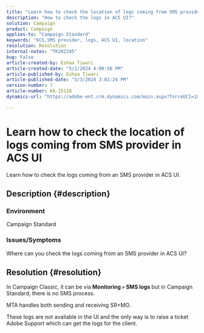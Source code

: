 ```yaml
---
title: "Learn how to check the location of logs coming from SMS provider in ACS UI"
description: "How to check the logs in ACS UI?"
solution: Campaign
product: Campaign
applies-to: "Campaign Standard"
keywords: "KCS,SMS provider, logs, ACS UI, location"
resolution: Resolution
internal-notes: "TK202245"
bug: False
article-created-by: Eshaa Tiwari
article-created-date: "5/2/2024 4:00:50 PM"
article-published-by: Eshaa Tiwari
article-published-date: "5/3/2024 3:02:24 PM"
version-number: 7
article-number: KA-15118
dynamics-url: "https://adobe-ent.crm.dynamics.com/main.aspx?forceUCI=1&pagetype=entityrecord&etn=knowledgearticle&id=10258f22-9d08-ef11-9f8a-6045bd006793"

---
```

# Learn how to check the location of logs coming from SMS provider in ACS UI


Learn how to check the logs coming from an SMS provider in ACS UI.

## Description {#description}


### <b>Environment</b>

Campaign Standard

### <b>Issues/Symptoms</b>

Where can you check the logs coming from an SMS provider in ACS UI?


## Resolution {#resolution}


In Campaign Classic, it can be via <b>Monitoring `>`  SMS logs </b>but in Campaign Standard, there is no SMS process.

MTA handles both sending and receiving SR+MO.

These logs are not available in the UI and the only way is to raise a ticket Adobe Support which can get the logs for the client.
